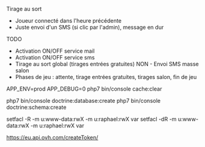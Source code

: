 

Tirage au sort
- Joueur connecté dans l'heure précédente
- Juste envoi d'un SMS (si clic par l'admin), message en dur


TODO
- Activation ON/OFF service mail
- Activation ON/OFF service sms
- Tirage au sort global (tirages entrées gratuites)
NON - Envoi SMS masse salon
- Phases de jeu : attente, tirage entrées gratuites, tirages salon, fin de jeu




APP_ENV=prod APP_DEBUG=0 php7 bin/console cache:clear

php7 bin/console doctrine:database:create
php7 bin/console doctrine:schema:create


setfacl -R -m  u:www-data:rwX -m u:raphael:rwX var
setfacl -dR -m u:www-data:rwX -m u:raphael:rwX var


https://eu.api.ovh.com/createToken/
